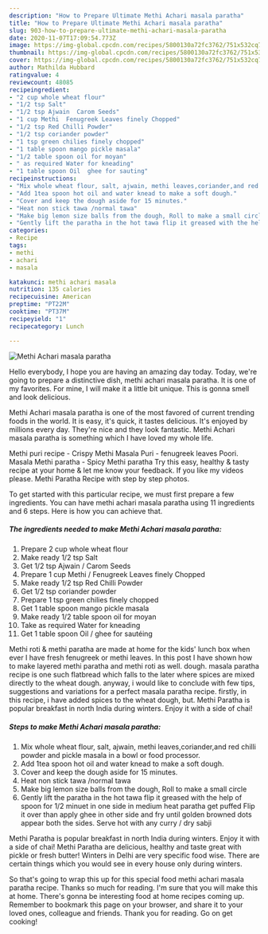 ```yaml
---
description: "How to Prepare Ultimate Methi Achari masala paratha"
title: "How to Prepare Ultimate Methi Achari masala paratha"
slug: 903-how-to-prepare-ultimate-methi-achari-masala-paratha
date: 2020-11-07T17:09:54.773Z
image: https://img-global.cpcdn.com/recipes/5800130a72fc3762/751x532cq70/methi-achari-masala-paratha-recipe-main-photo.jpg
thumbnail: https://img-global.cpcdn.com/recipes/5800130a72fc3762/751x532cq70/methi-achari-masala-paratha-recipe-main-photo.jpg
cover: https://img-global.cpcdn.com/recipes/5800130a72fc3762/751x532cq70/methi-achari-masala-paratha-recipe-main-photo.jpg
author: Mathilda Hubbard
ratingvalue: 4
reviewcount: 48085
recipeingredient:
- "2 cup whole wheat flour"
- "1/2 tsp Salt"
- "1/2 tsp Ajwain  Carom Seeds"
- "1 cup Methi  Fenugreek Leaves finely Chopped"
- "1/2 tsp Red Chilli Powder"
- "1/2 tsp coriander powder"
- "1 tsp green chilies finely chopped"
- "1 table spoon mango pickle masala"
- "1/2 table spoon oil for moyan"
- " as required Water for kneading"
- "1 table spoon Oil  ghee for sauting"
recipeinstructions:
- "Mix whole wheat flour, salt, ajwain, methi leaves,coriander,and red chilli powder and pickle masala in a bowl or food processor."
- "Add 1tea spoon hot oil and water knead to make a soft dough."
- "Cover and keep the dough aside for 15 minutes."
- "Heat non stick tawa /normal tawa"
- "Make big lemon size balls from the dough, Roll to make a small circle"
- "Gently lift the paratha in the hot tawa flip it greased with the help of spoon for 1/2 minuet in one side in medium heat paratha get puffed Flip it over than apply ghee in other side and fry until golden browned dots appear both the sides. Serve hot with any curry / dry sabji"
categories:
- Recipe
tags:
- methi
- achari
- masala

katakunci: methi achari masala 
nutrition: 135 calories
recipecuisine: American
preptime: "PT22M"
cooktime: "PT37M"
recipeyield: "1"
recipecategory: Lunch

---
```



![Methi Achari masala paratha](https://img-global.cpcdn.com/recipes/5800130a72fc3762/751x532cq70/methi-achari-masala-paratha-recipe-main-photo.jpg)

Hello everybody, I hope you are having an amazing day today. Today, we're going to prepare a distinctive dish, methi achari masala paratha. It is one of my favorites. For mine, I will make it a little bit unique. This is gonna smell and look delicious.

Methi Achari masala paratha is one of the most favored of current trending foods in the world. It is easy, it's quick, it tastes delicious. It's enjoyed by millions every day. They're nice and they look fantastic. Methi Achari masala paratha is something which I have loved my whole life.

Methi puri recipe - Crispy Methi Masala Puri - fenugreek leaves Poori. Masala Methi paratha - Spicy Methi paratha Try this easy, healthy &amp; tasty recipe at your home &amp; let me know your feedback. If you like my videos please. Methi Paratha Recipe with step by step photos.


To get started with this particular recipe, we must first prepare a few ingredients. You can have methi achari masala paratha using 11 ingredients and 6 steps. Here is how you can achieve that.

<!--inarticleads1-->

##### The ingredients needed to make Methi Achari masala paratha:

1. Prepare 2 cup whole wheat flour
1. Make ready 1/2 tsp Salt
1. Get 1/2 tsp Ajwain / Carom Seeds
1. Prepare 1 cup Methi / Fenugreek Leaves finely Chopped
1. Make ready 1/2 tsp Red Chilli Powder
1. Get 1/2 tsp coriander powder
1. Prepare 1 tsp green chilies finely chopped
1. Get 1 table spoon mango pickle masala
1. Make ready 1/2 table spoon oil for moyan
1. Take  as required Water for kneading
1. Get 1 table spoon Oil / ghee for sautéing


Methi roti &amp; methi paratha are made at home for the kids&#39; lunch box when ever I have fresh fenugreek or methi leaves. In this post I have shown how to make layered methi paratha and methi roti as well. dough. masala paratha recipe is one such flatbread which falls to the later where spices are mixed directly to the wheat dough. anyway, i would like to conclude with few tips, suggestions and variations for a perfect masala paratha recipe. firstly, in this recipe, i have added spices to the wheat dough, but. Methi Paratha is popular breakfast in north India during winters. Enjoy it with a side of chai! 

<!--inarticleads2-->

##### Steps to make Methi Achari masala paratha:

1. Mix whole wheat flour, salt, ajwain, methi leaves,coriander,and red chilli powder and pickle masala in a bowl or food processor.
1. Add 1tea spoon hot oil and water knead to make a soft dough.
1. Cover and keep the dough aside for 15 minutes.
1. Heat non stick tawa /normal tawa
1. Make big lemon size balls from the dough, Roll to make a small circle
1. Gently lift the paratha in the hot tawa flip it greased with the help of spoon for 1/2 minuet in one side in medium heat paratha get puffed Flip it over than apply ghee in other side and fry until golden browned dots appear both the sides. Serve hot with any curry / dry sabji


Methi Paratha is popular breakfast in north India during winters. Enjoy it with a side of chai! Methi Paratha are delicious, healthy and taste great with pickle or fresh butter! Winters in Delhi are very specific food wise. There are certain things which you would see in every house only during winters. 

So that's going to wrap this up for this special food methi achari masala paratha recipe. Thanks so much for reading. I'm sure that you will make this at home. There's gonna be interesting food at home recipes coming up. Remember to bookmark this page on your browser, and share it to your loved ones, colleague and friends. Thank you for reading. Go on get cooking!
